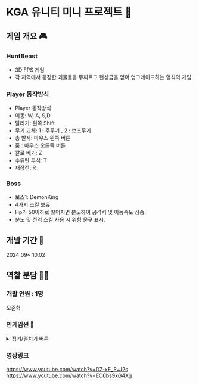 # KGA 유니티 미니 프로젝트 👥

## 게임 개요 🎮
### HuntBeast
- 3D FPS 게임
- 각 지역에서 등장한 괴물들을 무찌르고 현상금을 얻어 업그레이드하는 형식의 게임.
### Player 동작방식
- Player 동작방식
- 이동: W, A, S,D
- 달리기: 왼쪽 Shift
- 무기 교체: 1 : 주무기 , 2 : 보조무기
- 총 발사: 마우스 왼쪽 버튼
- 줌 : 마우스 오른쪽 버튼
- 칼로 베기: Z
- 수류탄 투척: T
- 재장전: R
### Boss
- 보스1: DemonKing
- 4가지 스킬 보유.
- Hp가 50이하로 떨어지면 분노하여 공격력 및 이동속도 상승.
- 분노 및 전역 스킬 사용 시 위험 문구 표시.
## 개발 기간 📅
2024 09~ 10.02

## 역할 분담 🧑‍💻
### 개발 인원 : 1명
오준혁


### 인게임씬 🔎
<details>
<summary>접기/펼치기 버튼</summary> 
<div markdown="1">

#### 메인 메뉴 씬
![image](https://github.com/user-attachments/assets/2a45b111-9874-4876-a8d6-3b648636aa15)
![image](https://github.com/user-attachments/assets/08421449-d3eb-4282-a217-870bae7f70fe)
![image](https://github.com/user-attachments/assets/9eb9ef64-2f5b-4de3-a95b-d20de1dac402)
![image](https://github.com/user-attachments/assets/04ad4a13-d1ef-46a6-8975-c95d8158ee32)


#### 미션 선택 씬
![image](https://github.com/user-attachments/assets/25c596f6-0e67-4806-ac03-74fb1a68db41)


#### 업그레이드 씬
![image](https://github.com/user-attachments/assets/e4ca7f8a-2060-436d-b471-e4b3d1da034f)


#### 게임 씬
![image](https://github.com/user-attachments/assets/ee296a55-61e6-4d2f-ac51-409b4b678168)



</div>
</details>

### 영상링크 
https://www.youtube.com/watch?v=DZ-xE_EvJ2s
https://www.youtube.com/watch?v=EC6bs9xG4Xg



